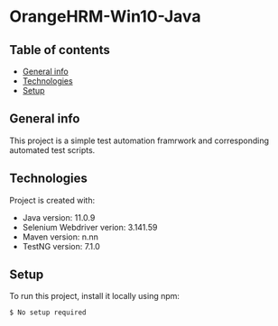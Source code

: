 # OrangeHRM-Win10-Java

## Table of contents
* [General info](#general-info)
* [Technologies](#technologies)
* [Setup](#setup)

## General info
This project is a simple test automation framrwork and corresponding automated test scripts.
	
## Technologies
Project is created with:
* Java version: 11.0.9
* Selenium Webdriver verion: 3.141.59
* Maven version: n.nn
* TestNG version: 7.1.0
	
## Setup
To run this project, install it locally using npm:

```
$ No setup required
```
